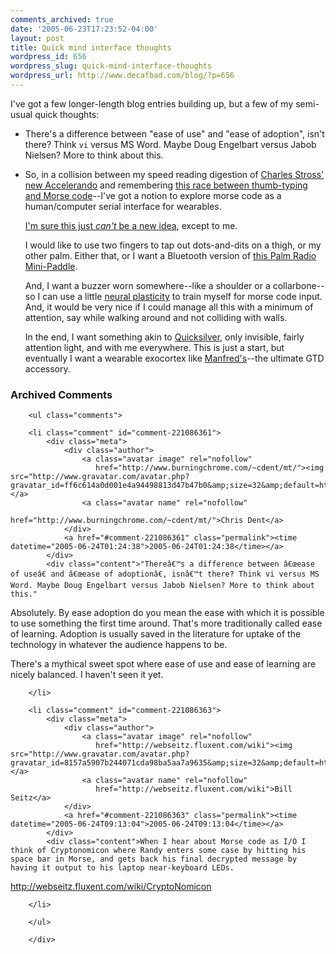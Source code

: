 ```yaml
---
comments_archived: true
date: '2005-06-23T17:23:52-04:00'
layout: post
title: Quick mind interface thoughts
wordpress_id: 656
wordpress_slug: quick-mind-interface-thoughts
wordpress_url: http://www.decafbad.com/blog/?p=656
---
```

I've got a few longer-length blog entries building up, but a few of my semi-usual quick thoughts:

* There's a difference between "ease of use" and "ease of adoption", isn't there?  Think `vi` versus MS Word.  Maybe Doug Engelbart versus Jabob Nielsen?  More to think about this.

* So, in a collision between my speed reading digestion of [Charles Stross' new Accelerando][acc] and remembering [this race between thumb-typing and Morse code][sms]--I've got a notion to explore morse code as a human/computer serial interface for wearables.

  [I'm sure this just *can't* be a new idea][goo], except to me.

  I would like to use two fingers to tap out dots-and-dits on a thigh, or my other palm.  Either that, or I want a Bluetooth version of [this Palm Radio Mini-Paddle][paddle].

  And, I want a buzzer worn somewhere--like a shoulder or a collarbone--so I can use a little [neural plasticity][see] to train myself for morse code input.  And, it would be very nice if I could manage all this with a minimum of attention, say while walking around and not colliding with walls.

  In the end, I want something akin to [Quicksilver][qs], only invisible, fairly attention light, and with me everywhere.  This is just a start, but eventually I want a wearable exocortex like [Manfred's][acc]--the ultimate GTD accessory.

[qs]: http://quicksilver.blacktree.com/
[acc]: http://www.accelerando.org/
[goo]: http://www.google.com/search?q=%22morse+code%22+wearables
[sms]: http://www.timesonline.co.uk/printFriendly/0,,1-2-1571664,00.html
[see]: http://www.seeingwithsound.com/voice.htm
[paddle]: http://www.morsex.com/palm/

<div id="comments" class="comments archived-comments">
            <h3>Archived Comments</h3>
            
        <ul class="comments">
            
        <li class="comment" id="comment-221086361">
            <div class="meta">
                <div class="author">
                    <a class="avatar image" rel="nofollow" 
                       href="http://www.burningchrome.com/~cdent/mt/"><img src="http://www.gravatar.com/avatar.php?gravatar_id=ff6c614a0d001e4a94498813d47b47b0&amp;size=32&amp;default=http://mediacdn.disqus.com/1320279820/images/noavatar32.png"/></a>
                    <a class="avatar name" rel="nofollow" 
                       href="http://www.burningchrome.com/~cdent/mt/">Chris Dent</a>
                </div>
                <a href="#comment-221086361" class="permalink"><time datetime="2005-06-24T01:24:38">2005-06-24T01:24:38</time></a>
            </div>
            <div class="content">"Thereâ€™s a difference between â€œease of useâ€ and â€œease of adoptionâ€, isnâ€™t there? Think vi versus MS Word. Maybe Doug Engelbart versus Jabob Nielsen? More to think about this."

Absolutely. By ease adoption do you mean the ease with which it is possible to use something the first time around. That's more traditionally called ease of learning. Adoption is usually saved in the literature for uptake of the technology in whatever the audience happens to be.

There's a mythical sweet spot where ease of use and ease of learning are nicely balanced.  I haven't seen it yet.</div>
            
        </li>
    
        <li class="comment" id="comment-221086363">
            <div class="meta">
                <div class="author">
                    <a class="avatar image" rel="nofollow" 
                       href="http://webseitz.fluxent.com/wiki"><img src="http://www.gravatar.com/avatar.php?gravatar_id=8157a5907b244071cda98ba5aa7a9635&amp;size=32&amp;default=http://mediacdn.disqus.com/1320279820/images/noavatar32.png"/></a>
                    <a class="avatar name" rel="nofollow" 
                       href="http://webseitz.fluxent.com/wiki">Bill Seitz</a>
                </div>
                <a href="#comment-221086363" class="permalink"><time datetime="2005-06-24T09:13:04">2005-06-24T09:13:04</time></a>
            </div>
            <div class="content">When I hear about Morse code as I/O I think of Cryptonomicon where Randy enters some case by hitting his space bar in Morse, and gets back his final decrypted message by having it output to his laptop near-keyboard LEDs.

http://webseitz.fluxent.com/wiki/CryptoNomicon</div>
            
        </li>
    
        </ul>
    
        </div>
    